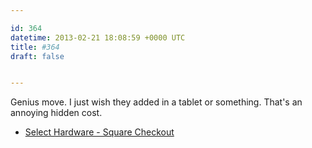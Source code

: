 ```yaml
---

id: 364
datetime: 2013-02-21 18:08:59 +0000 UTC
title: #364
draft: false


---
```


Genius move. I just wish they added in a tablet or something. That's an annoying hidden cost. 

 
 * [Select Hardware - Square Checkout](https://squareup.com/register/hardware/shop)


